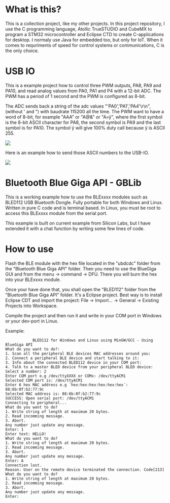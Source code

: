 # What is this?

This is a collection project, like my other projects. In this project repository, I use the C programming language, Atollic TrueSTUDIO and CubeMX to program a STM32 microcontroller and Eclipse CTD to create C-applications for desktop. I normaly use Java for embedded too, but only for IoT. When it comes to requriments of speed for control systems or communications, C is the only choice.

# USB IO
This is a example project how to control three PWM outputs, PA8, PA9 and PA10, and read analog values from PA0, PA1 and P4 
with a 12-bit ADC. The PWM has a period of 1 second and the PWM is configured as 8-bit.

The ADC sends back a string of the adc values "'PA0','PA1','PA4'\r\n", (without ' and ") with baudrate 115200 all the time. 
The PWM want to have a word of 8-bit, for example "AAA" or "A@&" or "A=ÿ", where the first symbol is the 8-bit ASCII character 
for PA8, the second symbol is PA9 and the last symbol is for PA10. The symbol ÿ will give 100% duty call because ÿ is ASCII 255.

![](https://github.com/DanielMartensson/Embedded-C-With-STM32/blob/master/USB-IO/USB-IO-STM32.jpg?raw=true)

Here is an example how to send those ASCII numbers to the USB-IO. 

![](https://github.com/DanielMartensson/Embedded-C-With-STM32/blob/master/USB-IO/USB-IO.png?raw=true)

# Bluetooth Blue Giga API - GBLib
This is a working example how to use the BLExxxx modules such as BLED112 USB Bluetooth Dongle. Fully portable for both Windows and Linux.
Written in pure C code and is terminal based. In Linux, you must be root to access this BLExxxx module from the serial port.

This example is built on current example from Silicon Labs, but I have extended it with a chat function by writing some few lines of code.

# How to use
Flash the BLE module with the hex file located in the "ubdcdc" folder from the "Bluetooth Blue Giga API" folder. Then you need to use the BlueGiga GUI and from the menu -> 
command -> DFU. There you will burn the hex into your BLExxxx module. 

Once your have done that, you shall open the "BLED112" folder from the "Bluetooth Blue Giga API" folder. It's a Eclipse project. Best way is to install Eclipse CDT 
and import the project: File -> Import... -> General -> Existing Projects into Workspace. 

Compile the project and then run it and write in your COM port in Windows or your dev-port in Linux.

Example:
```
			BLED112 for Windows and Linux using MinGW/GCC - Using BlueGiga API			
What do you want to do?:
1. Scan all the peripheral BLE devices MAC addresses around you: 
2. Connect a peripheral BLE device and start talking to it: 
3. Info about the connected BLED112 device in your COM port: 
4. Talk to a master BLED device from your peripheral BLED device: 
Select a number: 2
Enter COM port e.g /dev/ttyXXXX or COMx: /dev/ttyACM1
Selected COM port is: /dev/ttyACM1
Enter 6 hex MAC address e.g ´hex:hex:hex:hex:hex:hex´: 88:6b:0f:b2:77:9c
Selected MAC address is: 88:6b:0f:b2:77:9c
SUCCESS: Open serial port: /dev/ttyACM1
Connecting to peripheral...
What do you want to do?
1. Write string of length at maximum 20 bytes.
2. Read incomming message.
3. Abort.
Any number just update any message.
Enter: 1
Enter text: HELLO!
What do you want to do?
1. Write string of length at maximum 20 bytes.
2. Read incomming message.
3. Abort.
Any number just update any message.
Enter: A
Connection lost.
Reason: User on the remote device terminated the connection. Code[213]
What do you want to do?
1. Write string of length at maximum 20 bytes.
2. Read incomming message.
3. Abort.
Any number just update any message.
Enter: 
```

